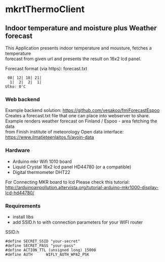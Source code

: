 # mkrtThermoClient

## Indoor temperature  and moisture plus Weather forecast 
This Application presents indoor temperature and mousture, fetches a temperature   
forecast from given url and presents the result on 16x2 lcd panel.   

Forecast format (via https):
forecast.txt
``` 
 08| 12| 18| 21|
  1|  2|  2|  1|
Ulko: 0'C
```

### Web backend
Example backend solution:  https://github.com/vesakoo/fmiForecastEspoo  
Creates a forecast.txt file that one can place into webserver to share.   
Example renders weather forecast on Finland / Espoo - area fetching the data  
from  Finish institute of meteorology Open data interface:   
https://www.ilmatieteenlaitos.fi/avoin-data   


### Hardware
* Arduino mkr Wifi 1010 board
* Liquid Crystal 16x2 lcd panel HD44780 (or a compatible)  
* Digital thermometer DHT22

For Connecting MKR board to lcd Please check this tutorial:   
http://arduinoairpollution.altervista.org/tutorial-arduino-mkr1000-display-lcd-hd44780/

### Requirements
* install libs
* add SSID.h to with connection parameters for your WIFI router

SSID.h
```
#define SECRET_SSID "your-secret"
#define SECRET_PASS "your-pass"
#define ACTION_TTL (unsigned long) 15000
#define AUTH      WIFLY_AUTH_WPA2_PSK
```

